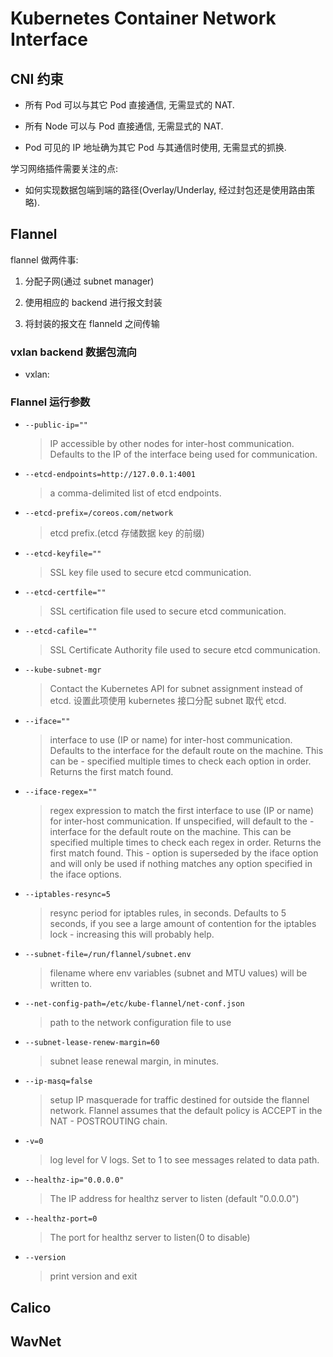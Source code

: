 # Kubernetes Container Network Interface

## CNI 约束

- 所有 Pod 可以与其它 Pod 直接通信, 无需显式的 NAT.

- 所有 Node 可以与 Pod 直接通信, 无需显式的 NAT.

- Pod 可见的 IP 地址确为其它 Pod 与其通信时使用, 无需显式的抓换.

学习网络插件需要关注的点:

- 如何实现数据包端到端的路径(Overlay/Underlay, 经过封包还是使用路由策略).

## Flannel

[](https://www.cnblogs.com/rexcheny/p/10960233.html)

[](https://ggaaooppeenngg.github.io/zh-CN/2017/09/21/flannel-%E7%BD%91%E7%BB%9C%E6%9E%B6%E6%9E%84/)

flannel 做两件事:

1. 分配子网(通过 subnet manager)

2. 使用相应的 backend 进行报文封装

3. 将封装的报文在 flanneld 之间传输

### vxlan backend 数据包流向

- vxlan:
  [](https://support.huawei.com/enterprise/zh/doc/EDOC1100023543?section=j016)

### Flannel 运行参数

- `--public-ip=""`
   > IP accessible by other nodes for inter-host communication. Defaults to the IP of the interface being used for communication.
- `--etcd-endpoints=http://127.0.0.1:4001`
   > a comma-delimited list of etcd endpoints.
- `--etcd-prefix=/coreos.com/network`
   > etcd prefix.(etcd 存储数据 key 的前缀)
- `--etcd-keyfile=""`
   > SSL key file used to secure etcd communication.
- `--etcd-certfile=""`
   > SSL certification file used to secure etcd communication.
- `--etcd-cafile=""`
   > SSL Certificate Authority file used to secure etcd communication.
- `--kube-subnet-mgr`
   > Contact the Kubernetes API for subnet assignment instead of etcd.
   > 设置此项使用 kubernetes 接口分配 subnet 取代 etcd.
- `--iface=""`
   > interface to use (IP or name) for inter-host communication. Defaults to the interface for the default route on the machine. This can be - specified multiple times to check each option in order. Returns the first match found.
- `--iface-regex=""`
   > regex expression to match the first interface to use (IP or name) for inter-host communication. If unspecified, will default to the - interface for the default route on the machine. This can be specified multiple times to check each regex in order. Returns the first match found. This - option is superseded by the iface option and will only be used if nothing matches any option specified in the iface options.
- `--iptables-resync=5`
   > resync period for iptables rules, in seconds. Defaults to 5 seconds, if you see a large amount of contention for the iptables lock - increasing this will probably help.
- `--subnet-file=/run/flannel/subnet.env`
   > filename where env variables (subnet and MTU values) will be written to.
- `--net-config-path=/etc/kube-flannel/net-conf.json`
   > path to the network configuration file to use
- `--subnet-lease-renew-margin=60`
   > subnet lease renewal margin, in minutes.
- `--ip-masq=false`
   > setup IP masquerade for traffic destined for outside the flannel network. Flannel assumes that the default policy is ACCEPT in the NAT - POSTROUTING chain.
- `-v=0`
   > log level for V logs. Set to 1 to see messages related to data path.
- `--healthz-ip="0.0.0.0"`
   > The IP address for healthz server to listen (default "0.0.0.0")
- `--healthz-port=0`
   > The port for healthz server to listen(0 to disable)
- `--version`
   > print version and exit

## Calico

## WavNet